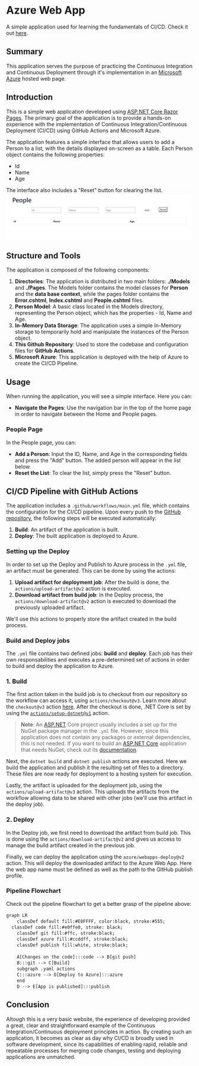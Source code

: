 
# Azure Web App
A simple application used for learning the fundamentals of CI/CD.
Check it out [here](https://azure-web-app-demo.azurewebsites.net/).

## Summary
This application serves the purpose of practicing the Continuous Integration and Continuous Deployment through it's implementation in an [Microsoft Azure](https://azure.microsoft.com/en-us/free/search/?ef_id=_k_CjwKCAjwvJyjBhApEiwAWz2nLdW-I6p2M4TEgHFVfpfzWmdw_n_VWPFPeT5asHpjx-teijvkR9FwxBoCE60QAvD_BwE_k_&OCID=AIDcmmzmnb0182_SEM__k_CjwKCAjwvJyjBhApEiwAWz2nLdW-I6p2M4TEgHFVfpfzWmdw_n_VWPFPeT5asHpjx-teijvkR9FwxBoCE60QAvD_BwE_k_&gclid=CjwKCAjwvJyjBhApEiwAWz2nLdW-I6p2M4TEgHFVfpfzWmdw_n_VWPFPeT5asHpjx-teijvkR9FwxBoCE60QAvD_BwE) hosted web page.

## Introduction
This is a simple web application developed using [ASP.NET Core Razor Pages](https://learn.microsoft.com/en-us/aspnet/core/razor-pages/?view=aspnetcore-7.0&tabs=visual-studio). The primary goal of the application is to provide a hands-on experience with the implementation of Continuous Integration/Continuous Deployment (CI/CD) using GitHub Actions and Microsoft Azure.

The application features a simple interface that allows users to add a Person to a list, with the details displayed on-screen as a table. Each Person object contains the following properties:

-   Id
-   Name
-   Age

The interface also includes a "Reset" button for clearing the list.
![People page](./Assets/People.png  "People page")

## Structure and Tools
The application is composed of the following components:
1. **Directories**: The application is distributed in two main folders: **./Models** and **./Pages**. The Models folder contains the model classes for **Person** and the **data base context**, while the pages folder contains the **Error.cshtml**, **Index.cshtml** and **People.cshtml** files.
2. **Person Model**: A basic class located in the Models directory, representing the Person object, which has the properties - Id, Name and Age.
3. **In-Memory Data Storage**:  The application uses a simple In-Memory storage to temporarily hold and manipulate the instances of the Person object.
4. **This Github Repository**: Used to store the codebase and configuration files for **GitHub Actions**.
5. **Microsoft Azure**: This application is deployed with the help of Azure to create the CI/CD Pipeline.

## Usage
When running the application, you will see a simple interface. Here you can:
- **Navigate the Pages**: Use the navigation bar in the top of the home page in order to navigate between the Home and People pages.

### People Page
In the People page, you can:
-   **Add a Person**: Input the ID, Name, and Age in the corresponding fields and press the "Add" button. The added person will appear in the list below.
-   **Reset the List**: To clear the list, simply press the "Reset" button.


## CI/CD Pipeline with GitHub Actions
The application includes a `.github/workflows/main.yml` file, which contains the configuration for the CI/CD pipeline. Upon every push to the [GitHub repository](https://github.com/MartinbianchoEduardo/azure-web-app), the following steps will be executed automatically:
1. **Build**: An artifact of the application is built.
2. **Deploy**: The built application is deployed to Azure.

### Setting up the Deploy
In order to set up the Deploy and Publish to Azure process in the `.yml` file, an artifact must be generated. This can be done by using the actions:
1. **Upload artifact for deployment job**: After the build is done, the `actions/upload-artifact@v2` action is executed.
2. **Download artifact from build job**: In the Deploy process, the `actions/download-artifact@v2` action is executed to download the previously uploaded artifact. 

We'll use this actions to properly store the artifact created in the build process. 

### Build and Deploy jobs
The `.yml` file contains two defined jobs: **build** and **deploy**. Each job has their own responsabilities and executes a pre-determined set of actions in order to build and deploy the application to Azure.
### 1. Build
The first action taken in the build job is to checkout from our repository so the workflow can access it, using `actions/checkout@v3`. Learn more about the `checkout@v3` action [here](https://github.com/actions/checkout). After the checkout is done, .NET Core is set by using the [`actions/setup-dotnet@v1`](https://github.com/actions/setup-dotnet) action. 
>**Note**: An [ASP.NET](https://learn.microsoft.com/en-us/aspnet/core/?view=aspnetcore-7.0) Core project usually includes a set up for the NuGet package manager in the `.yml` file. However, since this application does not contain any packages or external dependencies, this is not needed. If you want to build an [ASP.NET Core](https://learn.microsoft.com/en-us/aspnet/core/?view=aspnetcore-7.0) application that needs NuGet, check out its [documentation](https://learn.microsoft.com/en-us/azure/app-service/deploy-github-actions?tabs=applevel). 

Next, the `dotnet build` and `dotnet publish` actions are executed. Here we build the application and publish it the resulting set of files to a directory. These files are now ready for deployment to a hosting system for execution.

Lastly, the artifact is uploaded for the deployment job, using the `actions/upload-artifact@v3` action. This uploads the artifacts from the workflow allowing data to be shared with other jobs (we'll use this artifact in the deploy job).

### 2. Deploy
In the Deploy job, we first need to download the artifact from build job. This is done using the `actions/download-artifact@v2` and gives us access to manage the build artifact created in the previous job. 

Finally, we can deploy the application using the `azure/webapps-deploy@v2` action. This will deploy the downloaded artifact to the Azure Web App. Here the web app name must be defined as well as the path to the GitHub publish profile.

### Pipeline Flowchart
Check out the pipeline flowchart to get a better grasp of the pipeline above:
```mermaid
graph LR
	classDef default fill:#E0FFFF, color:black, stroke:#555;
  classDef code fill:#e0ffe0, stroke: black;
	classDef git fill:#ffc, stroke:black;
	classDef azure fill:#ccddff, stroke:black;
	classDef publish fill:white, stroke:black;
	
	A[Changes on the code]:::code --> B[git push] 
	B:::git --> C[Build]
	subgraph .yaml actions
	C:::azure --> D[Deploy to Azure]:::azure 
	end
	D --> E[App is published]:::publish
```
## Conclusion
Altough this is a very basic website, the experience of developing provided a great, clear and straightforward example of the Continuous Integration/Continuous deployment principles in action. By creating such an application, it becomes as clear as day why CI/CD is broadly used in software development, since its capabilities of enabling rapid, reliable and repeatable processes for merging code changes, testing and deploying applications are unmatched.
